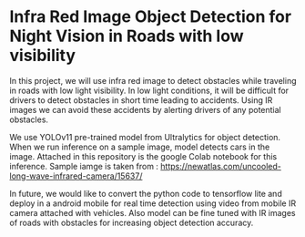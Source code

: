# Infra Red Image Object Detection for Night Vision in Roads with low visibility


In this project, we will use infra red image to detect obstacles while traveling in roads with low light visibility. In low light conditions, it will be difficult for drivers to detect obstacles in short time leading to accidents. Using IR images we can avoid these accidents by alerting drivers of any potential obstacles.

We use YOLOv11 pre-trained model from Ultralytics for object detection. When we run inference on a sample image, model detects cars in the image. Attached in this repository is the google Colab notebook for this inference. Sample iamge is taken from :
https://newatlas.com/uncooled-long-wave-infrared-camera/15637/

In future, we would like to convert the python code to tensorflow lite and deploy in a android mobile for real time detection using video from mobile IR camera attached with vehicles. Also model can be fine tuned with IR images of roads with obstacles for increasing object detection accuracy.
